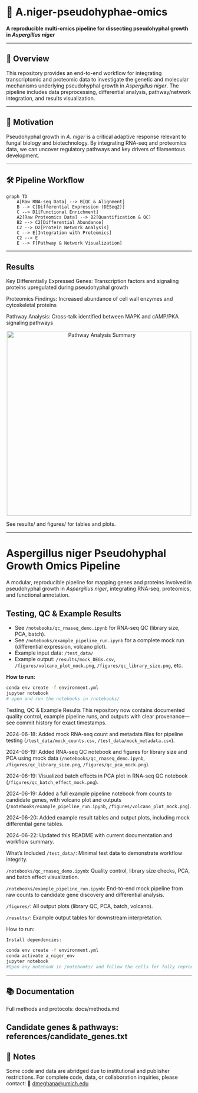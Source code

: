 # 🦠 A.niger-pseudohyphae-omics

**A reproducible multi-omics pipeline for dissecting pseudohyphal growth in *Aspergillus niger***

---

## 🌟 Overview

This repository provides an end-to-end workflow for integrating transcriptomic and proteomic data to investigate the genetic and molecular mechanisms underlying pseudohyphal growth in *Aspergillus niger*. The pipeline includes data preprocessing, differential analysis, pathway/network integration, and results visualization.

---

## 🧬 Motivation

Pseudohyphal growth in *A. niger* is a critical adaptive response relevant to fungal biology and biotechnology. By integrating RNA-seq and proteomics data, we can uncover regulatory pathways and key drivers of filamentous development.

---

## 🛠️ Pipeline Workflow


```
graph TD
    A[Raw RNA-seq Data] --> B[QC & Alignment]
    B --> C[Differential Expression (DESeq2)]
    C --> D1[Functional Enrichment]
    A2[Raw Proteomics Data] --> B2[Quantification & QC]
    B2 --> C2[Differential Abundance]
    C2 --> D2[Protein Network Analysis]
    C --> E[Integration with Proteomics]
    C2 --> E
    E --> F[Pathway & Network Visualization]
```

---

##  Results
Key Differentially Expressed Genes: Transcription factors and signaling proteins upregulated during pseudohyphal growth

Proteomics Findings: Increased abundance of cell wall enzymes and cytoskeletal proteins

Pathway Analysis: Cross-talk identified between MAPK and cAMP/PKA signaling pathways

<div align="center"> <img src="figures/pathway_summary.png" alt="Pathway Analysis Summary" width="500"/> </div>

See results/ and figures/ for tables and plots.

---
# Aspergillus niger Pseudohyphal Growth Omics Pipeline

A modular, reproducible pipeline for mapping genes and proteins involved in pseudohyphal growth in *Aspergillus niger*, integrating RNA-seq, proteomics, and functional annotation.


## Testing, QC & Example Results

- See `/notebooks/qc_rnaseq_demo.ipynb` for RNA-seq QC (library size, PCA, batch).
- See `/notebooks/example_pipeline_run.ipynb` for a complete mock run (differential expression, volcano plot).
- Example input data: `/test_data/`
- Example output: `/results/mock_DEGs.csv`, `/figures/volcano_plot_mock.png`, `/figures/qc_library_size.png`, etc.

**How to run:**  
```bash
conda env create -f environment.yml
jupyter notebook
# open and run the notebooks in /notebooks/
```

Testing, QC & Example Results
This repository now contains documented quality control, example pipeline runs, and outputs with clear provenance—see commit history for exact timestamps.

2024-06-18: Added mock RNA-seq count and metadata files for pipeline testing (`/test_data/mock_counts.csv`, `/test_data/mock_metadata.csv`).

2024-06-19: Added RNA-seq QC notebook and figures for library size and PCA using mock data (`/notebooks/qc_rnaseq_demo.ipynb`, `/figures/qc_library_size.png`, `/figures/qc_pca_mock.png`).

2024-06-19: Visualized batch effects in PCA plot in RNA-seq QC notebook (`/figures/qc_batch_effect_mock.png`).

2024-06-19: Added a full example pipeline notebook from counts to candidate genes, with volcano plot and outputs (`/notebooks/example_pipeline_run.ipynb`, `/figures/volcano_plot_mock.png`).

2024-06-20: Added example result tables and output plots, including mock differential gene tables.

2024-06-22: Updated this README with current documentation and workflow summary.

What’s Included
`/test_data/`: Minimal test data to demonstrate workflow integrity.

`/notebooks/qc_rnaseq_demo.ipynb`: Quality control, library size checks, PCA, and batch effect visualization.

`/notebooks/example_pipeline_run.ipynb`: End-to-end mock pipeline from raw counts to candidate gene discovery and differential analysis.

`/figures/`: All output plots (library QC, PCA, batch, volcano).

`/results/`: Example output tables for downstream interpretation.

How to run:
```bash
Install dependencies:

conda env create -f environment.yml
conda activate a_niger_env
jupyter notebook
#Open any notebook in /notebooks/ and follow the cells for fully reproducible testing and analysis using provided mock data.
```

---

## 📚 Documentation
Full methods and protocols: docs/methods.md

Candidate genes & pathways: references/candidate_genes.txt
---
## 📢 Notes
Some code and data are abridged due to institutional and publisher restrictions.
For complete code, data, or collaboration inquiries, please contact:
📧 dmeghana@umich.edu

